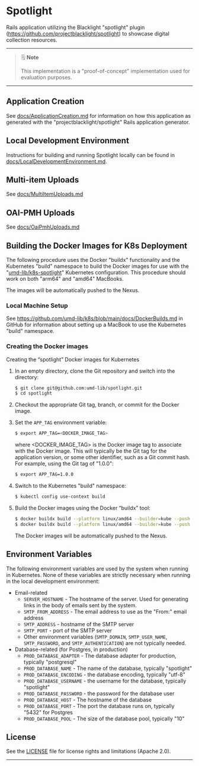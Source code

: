 # Spotlight

Rails application utilizing the Blacklight "spotlight" plugin
(<https://github.com/projectblacklight/spotlight>) to showcase digital
collection resources.

----

> 🗒️ **Note**
>
> This implementation is a "proof-of-concept" implementation used for evaluation
> purposes.

----

## Application Creation

See [docs/ApplicationCreation.md](docs/ApplicationCreation.md) for information
on how this application as generated with the "projectblacklight/spotlight"
Rails application generator.

## Local Development Environment

Instructions for building and running Spotlight locally can be found in
[docs/LocalDevelopmentEnvironment.md](docs/LocalDevelopmentEnvironment.md).

## Multi-item Uploads

See [docs/MultiItemUploads.md](docs/MultiItemUploads.md)

## OAI-PMH Uploads

See [docs/OaiPmhUploads.md](docs/OaiPmhUploads.md)

## Building the Docker Images for K8s Deployment

The following procedure uses the Docker "buildx" functionality and the
Kubernetes "build" namespace to build the Docker images for use with the
"[umd-lib/k8s-spotlight][k8s-spotlight]" Kubernetes configuration. This
procedure should work on both "arm64" and "amd64" MacBooks.

The images will be automatically pushed to the Nexus.

### Local Machine Setup

See <https://github.com/umd-lib/k8s/blob/main/docs/DockerBuilds.md> in GitHub
for information about setting up a MacBook to use the Kubernetes "build"
namespace.

### Creating the Docker images

Creating the “spotlight” Docker images for Kubernetes

1. In an empty directory, clone the Git repository and switch into the
   directory:

    ```zsh
    $ git clone git@github.com:umd-lib/spotlight.git
    $ cd spotlight
    ```

2. Checkout the appropriate Git tag, branch, or commit for the Docker image.

3. Set the `APP_TAG` environment variable:

    ```zsh
    $ export APP_TAG=<DOCKER_IMAGE_TAG>
    ```

   where \<DOCKER_IMAGE_TAG> is the Docker image tag to associate with the
   Docker image. This will typically be the Git tag for the application version,
   or some other identifier, such as a Git commit hash. For example, using
   the Git tag of "1.0.0":

    ```zsh
    $ export APP_TAG=1.0.0
    ```

4. Switch to the Kubernetes "build" namespace:

    ```zsh
    $ kubectl config use-context build
    ```

5. Build the Docker images using the Docker “buildx” tool:

    ```zsh
    $ docker buildx build --platform linux/amd64 --builder=kube --push --no-cache -t docker.lib.umd.edu/spotlight:$APP_TAG -f Dockerfile .
    $ docker buildx build --platform linux/amd64 --builder=kube --push --no-cache -t docker.lib.umd.edu/spotlight-solr:$APP_TAG -f Dockerfile.solr .
    ```

   The Docker images will be automatically pushed to the Nexus.

## Environment Variables

The following environment variables are used by the system when running in
Kubernetes. None of these variables are strictly necessary when running in the
local development environment:

* Email-related
  * `SERVER_HOSTNAME` - The hostname of the server. Used for generating links in
    the body of emails sent by the system.
  * `SMTP_FROM_ADDRESS` - The email address to use as the "From:" email address
  * `SMTP_ADDRESS` - hostname of the SMTP server
  * `SMTP_PORT` - port of the SMTP server
  * Other environment variables (`SMTP_DOMAIN`, `SMTP_USER_NAME`,
    `SMTP_PASSWORD`, and `SMTP_AUTHENTICATION`) are not typically needed.
* Database-related (for Postgres, in production)
  * `PROD_DATABASE_ADAPTER` - The database adapter for production, typically
    "postgresql"
  * `PROD_DATABASE_NAME` - The name of the database, typically "spotlight"
  * `PROD_DATABASE_ENCODING` - the database encoding, typically "utf-8"
  * `PROD_DATABASE_USERNAME` - the username for the database, typically
    "spotlight"
  * `PROD_DATABASE_PASSWORD` - the password for the database user
  * `PROD_DATABASE_HOST` - The hostname of the database
  * `PROD_DATABASE_PORT` - The port the database runs on, typically "5432" for
     Postgres
  * `PROD_DATABASE_POOL` - The size of the database pool, typically "10"

## License

See the [LICENSE](LICENSE.md) file for license rights and limitations
(Apache 2.0).

----

[k8s-spotlight]: https://github.com/umd-lib/k8s-spotlight
